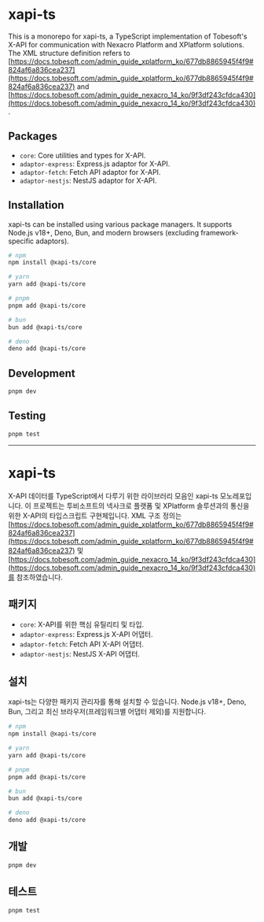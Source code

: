 # xapi-ts

This is a monorepo for xapi-ts, a TypeScript implementation of Tobesoft's X-API for communication with Nexacro Platform and XPlatform solutions. The XML structure definition refers to [https://docs.tobesoft.com/admin_guide_xplatform_ko/677db8865945f4f9#824af6a836cea237](https://docs.tobesoft.com/admin_guide_xplatform_ko/677db8865945f4f9#824af6a836cea237) and [https://docs.tobesoft.com/admin_guide_nexacro_14_ko/9f3df243cfdca430](https://docs.tobesoft.com/admin_guide_nexacro_14_ko/9f3df243cfdca430).

## Packages

- `core`: Core utilities and types for X-API.
- `adaptor-express`: Express.js adaptor for X-API.
- `adaptor-fetch`: Fetch API adaptor for X-API.
- `adaptor-nestjs`: NestJS adaptor for X-API.

## Installation

xapi-ts can be installed using various package managers. It supports Node.js v18+, Deno, Bun, and modern browsers (excluding framework-specific adaptors).

```bash
# npm
npm install @xapi-ts/core

# yarn
yarn add @xapi-ts/core

# pnpm
pnpm add @xapi-ts/core

# bun
bun add @xapi-ts/core

# deno
deno add @xapi-ts/core
```

## Development

```bash
pnpm dev
```

## Testing

```bash
pnpm test
```

---

# xapi-ts

X-API 데이터를 TypeScript에서 다루기 위한 라이브러리 모음인 xapi-ts 모노레포입니다. 이 프로젝트는 투비소프트의 넥사크로 플랫폼 및 XPlatform 솔루션과의 통신을 위한 X-API의 타입스크립트 구현체입니다. XML 구조 정의는 [https://docs.tobesoft.com/admin_guide_xplatform_ko/677db8865945f4f9#824af6a836cea237](https://docs.tobesoft.com/admin_guide_xplatform_ko/677db8865945f4f9#824af6a836cea237) 및 [https://docs.tobesoft.com/admin_guide_nexacro_14_ko/9f3df243cfdca430](https://docs.tobesoft.com/admin_guide_nexacro_14_ko/9f3df243cfdca430)를 참조하였습니다.

## 패키지

- `core`: X-API를 위한 핵심 유틸리티 및 타입.
- `adaptor-express`: Express.js X-API 어댑터.
- `adaptor-fetch`: Fetch API X-API 어댑터.
- `adaptor-nestjs`: NestJS X-API 어댑터.

## 설치

xapi-ts는 다양한 패키지 관리자를 통해 설치할 수 있습니다. Node.js v18+, Deno, Bun, 그리고 최신 브라우저(프레임워크별 어댑터 제외)를 지원합니다.

```bash
# npm
npm install @xapi-ts/core

# yarn
yarn add @xapi-ts/core

# pnpm
pnpm add @xapi-ts/core

# bun
bun add @xapi-ts/core

# deno
deno add @xapi-ts/core
```

## 개발

```bash
pnpm dev
```

## 테스트

```bash
pnpm test
```